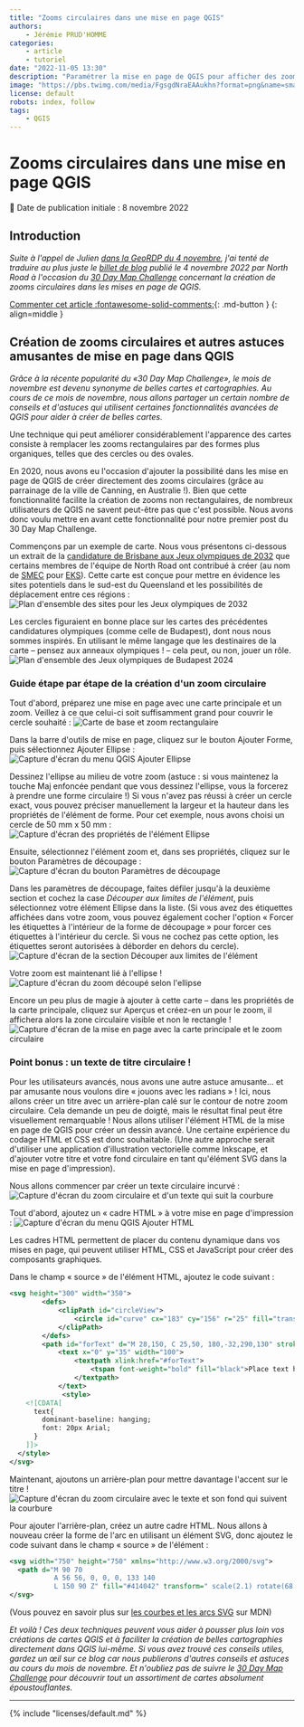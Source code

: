 ```yaml
---
title: "Zooms circulaires dans une mise en page QGIS"
authors:
    - Jérémie PRUD'HOMME
categories:
    - article
    - tutoriel
date: "2022-11-05 13:30"
description: "Paramétrer la mise en page de QGIS pour afficher des zooms circulaires."
image: "https://pbs.twimg.com/media/FgsgdNraEAAukhn?format=png&name=small"
license: default
robots: index, follow
tags:
    - QGIS
---
```


# Zooms circulaires dans une mise en page QGIS

:calendar: Date de publication initiale : 8 novembre 2022

## Introduction

_Suite à l'appel de Julien [dans la GeoRDP du 4 novembre](https://static.geotribu.fr/rdp/2022/rdp_2022-11-04/#trucs-et-astuces-sur-le-composeur-dimpression-de-qgis), j'ai tenté de traduire au plus juste le [billet de blog](https://north-road.com/2022/11/04/creating-circular-insets-and-other-fun-qgis-layout-tricks/) publié le 4 novembre 2022 par North Road à l'occasion du [30 Day Map Challenge](https://twitter.com/hashtag/30DayMapChallenge) concernant la création de zooms circulaires dans les mises en page de QGIS._

[Commenter cet article :fontawesome-solid-comments:](#__comments){: .md-button }
{: align=middle }

## Création de zooms circulaires et autres astuces amusantes de mise en page dans QGIS

_Grâce à la récente popularité du «30 Day Map Challenge», le mois de novembre est devenu synonyme de belles cartes et cartographies.  Au cours de ce mois de novembre, nous allons partager un certain nombre de conseils et d'astuces qui utilisent certaines fonctionnalités avancées de QGIS pour aider à créer de belles cartes._

Une technique qui peut améliorer considérablement l'apparence des cartes consiste à remplacer les zooms rectangulaires par des formes plus organiques, telles que des cercles ou des ovales.

En 2020, nous avons eu l'occasion d'ajouter la possibilité dans les mise en page de QGIS de créer directement des zooms circulaires (grâce au parrainage de la ville de Canning, en Australie !). Bien que cette fonctionnalité facilite la création de zooms non rectangulaires, de nombreux utilisateurs de QGIS ne savent peut-être pas que c'est possible. Nous avons donc voulu mettre en avant cette fonctionnalité pour notre premier post du 30 Day Map Challenge.

Commençons par un exemple de carte. Nous vous présentons ci-dessous un extrait de la [candidature de Brisbane aux Jeux olympiques de 2032](https://stillmed.olympics.com/media/Documents/Olympic-Games/Brisbane-2032/General/IOC-Feasibility-Assessment-Brisbane.pdf?_ga=2.48780838.1295957495.1666960789-1227590087.1665520398) que certains membres de l'équipe de North Road ont contribué à créer (au nom de [SMEC](https://www.smec.com/au/) pour [EKS](https://www.eks.com/)). Cette carte est conçue pour mettre en évidence les sites potentiels dans le sud-est du Queensland et les possibilités de déplacement entre ces régions :
![Plan d'ensemble des sites pour les Jeux olympiques de 2032](https://user-images.githubusercontent.com/9571164/200112536-e938f1aa-e4fc-4959-8952-e6e4e56f4ebf.png "Plan d'ensemble des sites pour les Jeux olympiques de 2032, évaluation de faisabilité du CIO - Jeux olympiques, Brisbane février 2021")

Les cercles figuraient en bonne place sur les cartes des précédentes candidatures olympiques (comme celle de Budapest), dont nous nous sommes inspirés. En utilisant le même langage que les destinaires de la carte – pensez aux anneaux olympiques ! – cela peut, ou non, jouer un rôle.
![Plan d'ensemble des Jeux olympiques de Budapest 2024](https://user-images.githubusercontent.com/9571164/200112912-29ad96b1-adc0-476b-91cd-c324b1c39293.jpg "Plan d'ensemble des Jeux olympiques de Budapest 2024")

### Guide étape par étape de la création d'un zoom circulaire

Tout d'abord, préparez une mise en page avec une carte principale et un zoom. Veillez à ce que celui-ci soit suffisamment grand pour couvrir le cercle souhaité :
![Carte de base et zoom rectangulaire](https://user-images.githubusercontent.com/9571164/200113058-5c6d24a9-8297-4181-b771-9bdbe3314056.png "Carte de base et zoom rectangulaire")

Dans la barre d'outils de mise en page, cliquez sur le bouton Ajouter Forme, puis sélectionnez Ajouter Ellipse :
![Capture d'écran du menu QGIS Ajouter Ellipse](https://user-images.githubusercontent.com/9571164/200113152-5de641be-2847-4e7f-bce0-b141daa264e8.PNG "Menu Ajouter Ellipse")

Dessinez l'ellipse au milieu de votre zoom (astuce : si vous maintenez la touche Maj enfoncée pendant que vous dessinez l'ellipse, vous la forcerez à prendre une forme circulaire !) Si vous n'avez pas réussi à créer un cercle exact, vous pouvez préciser manuellement la largeur et la hauteur dans les propriétés de l'élément de forme. Pour cet exemple, nous avons choisi un cercle de 50 mm x 50 mm :
![Capture d'écran des propriétés de l'élément Ellipse](https://user-images.githubusercontent.com/9571164/200113336-52576afd-14b0-4303-827c-4e8927760546.png "Propriétés de l'élément Ellipse")

Ensuite, sélectionnez l'élément zoom et, dans ses propriétés, cliquez sur le bouton Paramètres de découpage :
![Capture d'écran du bouton Paramètres de découpage](https://user-images.githubusercontent.com/9571164/200113390-5949b4ae-abad-4832-9a3c-b50f712889ed.PNG "Bouton paramètres de découpage dans les propriétés de la carte principale")

Dans les paramètres de découpage, faites défiler jusqu'à la deuxième section et cochez la case _Découper aux limites de l'élément_, puis sélectionnez votre élément Ellipse dans la liste. (Si vous avez des étiquettes affichées dans votre zoom, vous pouvez également cocher l'option « Forcer les étiquettes à l'intérieur de la forme de découpage » pour forcer ces étiquettes à l'intérieur du cercle. Si vous ne cochez pas cette option, les étiquettes seront autorisées à déborder en dehors du cercle).
![Capture d'écran de la section Découper aux limites de l'élément](https://user-images.githubusercontent.com/9571164/200113587-39953f47-239b-4fd4-ae8d-623bc8e1eecb.PNG "Paramètres du découpage")

Votre zoom est maintenant lié à l'ellipse !
![Capture d'écran du zoom découpé selon l'ellipse](https://user-images.githubusercontent.com/9571164/200113591-1f5723b6-da57-4b96-9950-90534a2c3c87.png "Le zoom découpé selon l'ellipse")

Encore un peu plus de magie à ajouter à cette carte – dans les propriétés de la carte principale, cliquez sur Aperçus et créez-en un pour le zoom, il affichera alors la zone circulaire visible et non le rectangle !
![Capture d'écran de la mise en page avec la carte principale et le zoom circulaire](https://user-images.githubusercontent.com/9571164/200113850-b9d8127f-f26c-4714-920b-9feec0ceced8.png "Zoom circulaire et l'aperçu qui se cale sur cette forme")

### Point bonus : un texte de titre circulaire !

Pour les utilisateurs avancés, nous avons une autre astuce amusante... et par amusante nous voulons dire « jouons avec les radians » ! Ici, nous allons créer un titre avec un arrière-plan calé sur le contour de notre zoom circulaire. Cela demande un peu de doigté, mais le résultat final peut être visuellement remarquable ! Nous allons utiliser l'élément HTML de la mise en page de QGIS pour créer un dessin avancé. Une certaine expérience du codage HTML et CSS est donc souhaitable. (Une autre approche serait d'utiliser une application d'illustration vectorielle comme Inkscape, et d'ajouter votre titre et votre fond circulaire en tant qu'élément SVG dans la mise en page d'impression).

Nous allons commencer par créer un texte circulaire incurvé :
![Capture d'écran du zoom circulaire et d'un texte qui suit la courbure](https://user-images.githubusercontent.com/9571164/200114170-ba31b305-b0cd-4890-a5c4-97be30cfce2e.png "Exemple de texte qui suit la courbure du zoom circulaire")

Tout d'abord, ajoutez un « cadre HTML » à votre mise en page d'impression :
![Capture d'écran du menu QGIS Ajouter HTML](https://user-images.githubusercontent.com/9571164/200114203-804421df-d396-4893-9f10-6ae79660f7ee.PNG "Menu Ajouter HTML")

Les cadres HTML permettent de placer du contenu dynamique dans vos mises en page, qui peuvent utiliser HTML, CSS et JavaScript pour créer des composants graphiques.

Dans le champ « source » de l'élément HTML, ajoutez le code suivant :

```svg
<svg height="300" width="350">
        <defs>
            <clipPath id="circleView">
                <circle id="curve" cx="183" cy="156" r="25" fill="transparent" />
            </clipPath>
        </defs>
        <path id="forText" d="M 28,150, C 25,50, 180,-32,290,130" stroke="" fill="none"/>
            <text x="0" y="35" width="100">
                <textpath xlink:href="#forText">
                    <tspan font-weight="bold" fill="black">Place text here</tspan>
                </textpath>
            </text>
             <style>
    <![CDATA[
      text{
        dominant-baseline: hanging;
        font: 20px Arial;
      }
    ]]>
  </style>
</svg>
```

Maintenant, ajoutons un arrière-plan pour mettre davantage l'accent sur le titre !
![Capture d'écran du zoom circulaire avec le texte et son fond qui suivent la courbure](https://user-images.githubusercontent.com/9571164/200114566-72898388-1ba2-4eea-b693-e8fcd6040e2f.png "Et voilà le résultat final, un texte avec fond qui suit la courbure du zoom circulaire !")

Pour ajouter l'arrière-plan, créez un autre cadre HTML. Nous allons à nouveau créer la forme de l'arc en utilisant un élément SVG, donc ajoutez le code suivant dans le champ « source » de l'élément :

```svg
<svg width="750" height="750" xmlns="http://www.w3.org/2000/svg">
  <path d="M 90 70
           A 56 56, 0, 0, 0, 133 140
           L 150 90 Z" fill="#414042" transform=" scale(2.1) rotate(68 150 150) " />/>
</svg>
```

(Vous pouvez en savoir plus sur [les courbes et les arcs SVG](https://developer.mozilla.org/en-US/docs/Web/SVG/Tutorial/Paths) sur MDN)

_Et voilà ! Ces deux techniques peuvent vous aider à pousser plus loin vos créations de cartes QGIS et à faciliter la création de belles cartographies directement dans QGIS lui-même. Si vous avez trouvé ces conseils utiles, gardez un œil sur ce blog car nous publierons d'autres conseils et astuces au cours du mois de novembre. Et n'oubliez pas de suivre le [30 Day Map Challenge](https://30daymapchallenge.com/) pour découvrir tout un assortiment de cartes absolument époustouflantes._

----

{% include "licenses/default.md" %}
